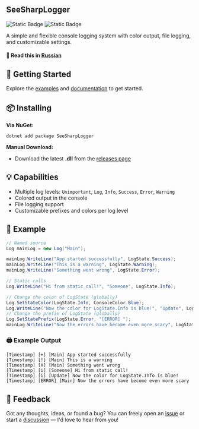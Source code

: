 ## SeeSharpLogger

![Static Badge](https://img.shields.io/badge/language-C%23-%2305a630?style=for-the-badge) ![Static Badge](https://img.shields.io/badge/.NET-6.0%2C%207.0%2C%208.0-%23c62ce8?style=for-the-badge)

A simple and flexible console logging system with color output, file logging, and customizable settings.

#### 📄 Read this in [Russian](https://github.com/antoha1834/SeeSharpLogger/blob/main/README_ru.md)

## 🚀 Getting Started

Explore the [examples](https://github.com/antoha1834/SeeSharpLogger/tree/main/examples) and [documentation](https://github.com/antoha1834/SeeSharpLogger/tree/main/docs) to get started.

## 📦 Installing

**Via NuGet:**
```
dotnet add package SeeSharpLogger
```
**Manual Download:**
- Download the latest **.dll** from the [releases page](https://github.com/antoha1834/SeeSharpLogger/releases/latest)

## 💡 Capabilities

- Multiple log levels: `Unimportant`, `Log`, `Info`, `Success`, `Error`, `Warning`
- Colored output in the console
- File logging support
- Customizable prefixes and colors per log level

## 🧪 Example

```csharp
// Named source
Log mainLog = new Log("Main");

mainLog.WriteLine("App started successfully", LogState.Success);
mainLog.WriteLine("This is a warning", LogState.Warning);
mainLog.WriteLine("Something went wrong", LogState.Error);

// Static calls
Log.WriteLine("Hi from static call!", "Someone", LogState.Info);

// Change the color of LogState (globally)
Log.SetStateColor(LogState.Info, ConsoleColor.Blue);
Log.WriteLine("Now the color for LogState.Info is blue!", "Update", LogState.Info);
// Change the prefix of LogState (globally)
Log.SetStatePrefix(LogState.Error, "[ERROR] ");
mainLog.WriteLine("Now the errors have become even more scary", LogState.Error);
```

### 🖨️ Example Output

```
[Timestamp] [+] [Main] App started successfully  
[Timestamp] [!] [Main] This is a warning  
[Timestamp] [X] [Main] Something went wrong  
[Timestamp] [i] [Someone] Hi from static call!  
[Timestamp] [i] [Update] Now the color for LogState.Info is blue!  
[Timestamp] [ERROR] [Main] Now the errors have become even more scary
```

## 💬 Feedback
Got any thoughts, ideas, or found a bug?
You can freely open an [issue](https://github.com/antoha1834/SeeSharpLogger/issues) or start a [discussion](https://github.com/antoha1834/SeeSharpLogger/discussions) — I'd love to hear from you!
